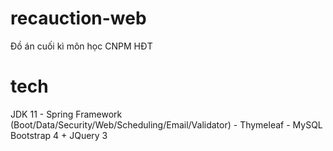 # recauction-web
Đồ án cuối kì môn học CNPM HĐT
# tech
JDK 11 - Spring Framework (Boot/Data/Security/Web/Scheduling/Email/Validator) - Thymeleaf - MySQL
Bootstrap 4 + JQuery 3
